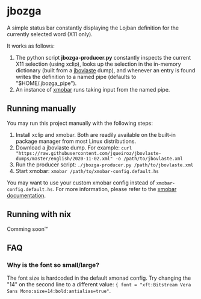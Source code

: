 # jbozga

A simple status bar constantly displaying the Lojban definition for the currently selected word (X11 only).

It works as follows:
1. The python script **jbozga-producer.py** constantly inspects the current X11 selection (using xclip), looks up the selection in the in-memory dictionary (built from a [jbovlaste](https://jbovlaste.lojban.org/) dump), and whenever an entry is found writes the definition to a named pipe (defaults to "$HOME/.jbozga_pipe").
2. An instance of [xmobar](https://github.com/jaor/xmobar) runs taking input from the named pipe.

## Running manually
You may run this project manually with the following steps:
1. Install xclip and xmobar. Both are readily available on the built-in package manager from most Linux distributions.
2. Download a jbovlaste dump. For example: `curl "https://raw.githubusercontent.com/jqueiroz/jbovlaste-dumps/master/english/2020-11-02.xml" -o /path/to/jbovlaste.xml`
3. Run the producer script: `./jbozga-producer.py /path/to/jbovlaste.xml`
4. Start xmobar: `xmobar /path/to/xmobar-config.default.hs`

You may want to use your custom xmobar config instead of `xmobar-config.default.hs`.
For more information, please refer to the [xmobar documentation](https://xmobar.org/).

## Running with nix
Comming soon™

## FAQ
### Why is the font so small/large?
The font size is hardcoded in the default xmonad config. Try changing the "14" on the second line to a different value:
`{ font = "xft:Bitstream Vera Sans Mono:size=14:bold:antialias=true"`.

<!-- TODO: add screenshot (gif?) -->
